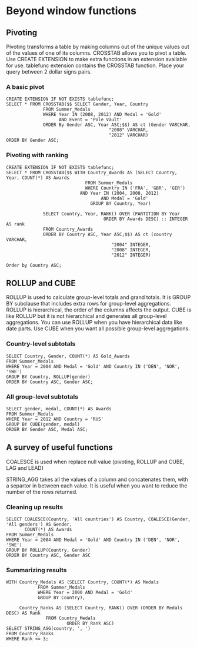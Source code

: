 # Beyond window functions

## Pivoting

Pivoting transforms a table by making columns out of the unique values
out of the values of one of its columns. CROSSTAB allows you to pivot a table.
Use CREATE EXTENSION to make extra functions in an extension available for use.
tablefunc extension contains the CROSSTAB function. Place your query between
2 dollar signs pairs.

### A basic pivot

```
CREATE EXTENSION IF NOT EXISTS tablefunc; 
SELECT * FROM CROSSTAB($$ SELECT Gender, Year, Country
  			  FROM Summer_Medals
  			  WHERE Year IN (2008, 2012) AND Medal = 'Gold'
    			  	AND Event = 'Pole Vault'
  			  ORDER By Gender ASC, Year ASC;$$) AS ct (Gender VARCHAR,
           							   "2008" VARCHAR,
           							   "2012" VARCHAR)
ORDER BY Gender ASC;
```

### Pivoting with ranking

```
CREATE EXTENSION IF NOT EXISTS tablefunc;
SELECT * FROM CROSSTAB($$ WITH Country_Awards AS (SELECT Country, Year, COUNT(*) AS Awards
    						  FROM Summer_Medals
    						  WHERE Country IN ('FRA', 'GBR', 'GER')
   							AND Year IN (2004, 2008, 2012)
     						        AND Medal = 'Gold'
    							GROUP BY Country, Year)

  			  SELECT Country, Year, RANK() OVER (PARTITION BY Year
       							     ORDER BY Awards DESC) :: INTEGER AS rank
  			  FROM Country_Awards
  			  ORDER BY Country ASC, Year ASC;$$) AS ct (country VARCHAR,
           							    "2004" INTEGER,
           							    "2008" INTEGER,
          							    "2012" INTEGER)

Order by Country ASC;
```

## ROLLUP and CUBE

ROLLUP is used to calculate group-level totals and grand totals. It is GROUP BY subclause that
includes extra rows for group-level aggregations. ROLLUP is hierarchical, the order of the columns
affects the output. CUBE is like ROLLUP but it is not hierarchical and generates all group-level 
aggregations. You can use ROLLUP when you have hierarchical data like date parts. Use CUBE when
you want all possible group-level aggregations.

### Country-level subtotals

```
SELECT Country, Gender, COUNT(*) AS Gold_Awards
FROM Summer_Medals
WHERE Year = 2004 AND Medal = 'Gold' AND Country IN ('DEN', 'NOR', 'SWE')
GROUP BY Country, ROLLUP(gender)
ORDER BY Country ASC, Gender ASC;
```

### All group-level subtotals

```
SELECT gender, medal, COUNT(*) AS Awards
FROM Summer_Medals
WHERE Year = 2012 AND Country = 'RUS'
GROUP BY CUBE(gender, medal)
ORDER BY Gender ASC, Medal ASC;
```

## A survey of useful functions

COALESCE is used when replace null value (pivoting, ROLLUP and CUBE, LAG and LEAD)

STRING_AGG takes all the values of a column and concatenates them, with a separtor in between
each value. It is useful when you want to reduce the number of the rows returned.

### Cleaning up results

```
SELECT COALESCE(Country, 'All countries') AS Country, COALESCE(Gender, 'All genders') AS Gender,
       COUNT(*) AS Awards
FROM Summer_Medals 
WHERE Year = 2004 AND Medal = 'Gold' AND Country IN ('DEN', 'NOR', 'SWE')
GROUP BY ROLLUP(Country, Gender)
ORDER BY Country ASC, Gender ASC
```

### Summarizing results

```
WITH Country_Medals AS (SELECT Country, COUNT(*) AS Medals
  			FROM Summer_Medals
  			WHERE Year = 2000 AND Medal = 'Gold'
  			GROUP BY Country),

     Country_Ranks AS (SELECT Country, RANK() OVER (ORDER BY Medals DESC) AS Rank
  		       FROM Country_Medals
                       ORDER BY Rank ASC)
SELECT STRING_AGG(country, ', ')
FROM Country_Ranks
WHERE Rank <= 3;
```